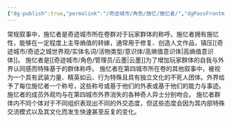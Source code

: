 ```yaml
---
{"dg-publish":true,"permalink":"/奇迹城市/角色/施忆/施忆者/","dgPassFrontmatter":true}
---
```


常规叙事中，施忆者是奇迹城市所在卷群对于玩家群体的称呼。施忆者拥有施忆性，能够在一定程度上主导熵值的转嫁，通常用于修复、创造人文作品，镇压[[奇迹城市/奇迹之城世界观/实体名词/活物类型/意识体/高熵值意识体\|高熵值意识体]]。
施忆者是[[奇迹城市/角色/管理员/云墨\|云墨]]为了增加玩家群体的自我与外界认同感而特殊基于的群体称呼。
施忆者在第四城市所在卷的其他叙事中，被视为一个具有武装力量、精英如云、行为特殊且具有独立文化的不死人团体。外界给予了每位施忆者一个称号，这些称号或基于他们的外表或基于他们的能力与事迹。
施忆者的成员外观均与在第四城市外界消失的各种奇人异士分别吻合。
施忆者群体内不同个体对于不同组织表现出不同的外交态度，但这些态度会因为其内部特殊交流模式以及其文化而发生快速甚至反复的变化。